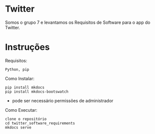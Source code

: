 # Twitter
Somos o grupo 7 e levantamos os Requisitos de Software para o app do Twitter.

# Instruções

Requisitos:
```
Python, pip
```
Como Instalar:
```
pip install mkdocs
pip install mkdocs-bootswatch
```
* pode ser necessário permissões de administrador

Como Executar:
```
clone o repositório
cd twitter_software_requirements
mkdocs serve
```
